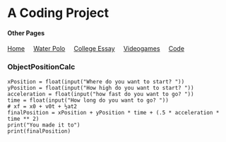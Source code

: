 # A Coding Project

#### Other Pages
[Home](README.md) &nbsp; &nbsp;
[Water Polo](finalProject2.md) &nbsp; &nbsp;
[College Essay](finalProject3.md) &nbsp; &nbsp;
[Videogames](FinalProject4.md) &nbsp; &nbsp;
[Code](FinalProject5.md)

### ObjectPositionCalc

    xPosition = float(input("Where do you want to start? "))
    yPosition = float(input("How high do you want to start? "))
    acceleration = float(input("how fast do you want to go? "))
    time = float(input("How long do you want to go? "))
    # xf = x0 + v0t + ½at2
    finalPosition = xPosition + yPosition * time + (.5 * acceleration * time ** 2)
    print("You made it to")
    print(finalPosition)
